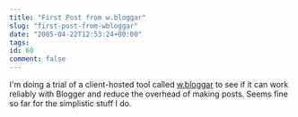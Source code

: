 ```yaml
---
title: "First Post from w.bloggar"
slug: "first-post-from-wbloggar"
date: "2005-04-22T12:53:24+00:00"
tags:
id: 60
comment: false
---
```


I'm doing a trial of a client-hosted tool called [w.bloggar](http://http://www.wbloggar.com/) to see if it can work reliably with Blogger and reduce the overhead of making posts. Seems fine so far for the simplistic stuff I do.

